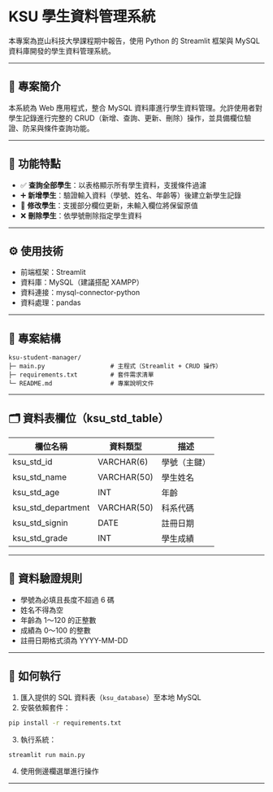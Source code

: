 # KSU 學生資料管理系統

本專案為崑山科技大學課程期中報告，使用 Python 的 Streamlit 框架與 MySQL 資料庫開發的學生資料管理系統。

---

## 📌 專案簡介

本系統為 Web 應用程式，整合 MySQL 資料庫進行學生資料管理。允許使用者對學生記錄進行完整的 CRUD（新增、查詢、更新、刪除）操作，並具備欄位驗證、防呆與條件查詢功能。

---

## 🧩 功能特點

- ✅ **查詢全部學生**：以表格顯示所有學生資料，支援條件過濾
- ➕ **新增學生**：驗證輸入資料（學號、姓名、年齡等）後建立新學生記錄
- 📝 **修改學生**：支援部分欄位更新，未輸入欄位將保留原值
- ❌ **刪除學生**：依學號刪除指定學生資料

---

## ⚙️ 使用技術

- 前端框架：Streamlit
- 資料庫：MySQL（建議搭配 XAMPP）
- 資料連接：mysql-connector-python
- 資料處理：pandas

---

## 📁 專案結構

```
ksu-student-manager/
├─ main.py                  # 主程式（Streamlit + CRUD 操作）
├─ requirements.txt         # 套件需求清單
└─ README.md                # 專案說明文件
```

---

## 🗂 資料表欄位（ksu_std_table）

| 欄位名稱           | 資料類型    | 描述             |
|--------------------|-------------|------------------|
| ksu_std_id         | VARCHAR(6)  | 學號（主鍵）     |
| ksu_std_name       | VARCHAR(50) | 學生姓名         |
| ksu_std_age        | INT         | 年齡             |
| ksu_std_department | VARCHAR(50) | 科系代碼         |
| ksu_std_signin     | DATE        | 註冊日期         |
| ksu_std_grade      | INT         | 學生成績         |

---

## 🧪 資料驗證規則

- 學號為必填且長度不超過 6 碼
- 姓名不得為空
- 年齡為 1～120 的正整數
- 成績為 0～100 的整數
- 註冊日期格式須為 YYYY-MM-DD

---

## 🚀 如何執行

1. 匯入提供的 SQL 資料表（`ksu_database`）至本地 MySQL
2. 安裝依賴套件：
```bash
pip install -r requirements.txt
```
3. 執行系統：
```bash
streamlit run main.py
```
4. 使用側邊欄選單進行操作

---

